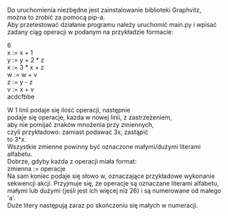 Do uruchomienia niezbędne jest zainstalowanie biblioteki Graphvitz,   
można to zrobić za pomocą pip-a.   
Aby przetestować działanie programu należy
uruchomić main.py i wpisać zadany ciąg operacji
w podanym na przykładzie formacie:     

6  
x := x + 1   
y := y + 2 * z   
x := 3 * x + z  
w := w + v  
z := y - z  
v := x + v  
acdcfbbe

W 1 linii podaje się ilość operacji, następnie   
podaje się operacje, każda w nowej linii, z zastrzeżeniem,   
aby nie pomijać znaków mnożenia przy zmiennych,  
czyli przykładowo: zamiast podawać 3x, zastąpić   
to 3*x.  
Wszystkie zmienne powinny być oznaczone małymi/dużymi literami alfabetu.   
Dobrze, gdyby każda z operacji miała format:  
zmienna := operacje   
Na sam koniec podaje się słowo w, oznaczające przykładowe wykonanie
sekwencji akcji. Przyjmuje się, że operacje są oznaczane literami alfabetu,
małymi lub dużymi (jeśli jest ich więcej niż 26) i są numerowane od małego 'a'.     
Duże litery następują zaraz po skończeniu się małych w numeracji.